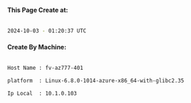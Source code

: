
   
#### This Page Create at:

```bash

2024-10-03 - 01:20:37 UTC

```

#### Create By Machine:

```bash

Host Name : fv-az777-401

platform  : Linux-6.8.0-1014-azure-x86_64-with-glibc2.35

Ip Local  : 10.1.0.103

```

